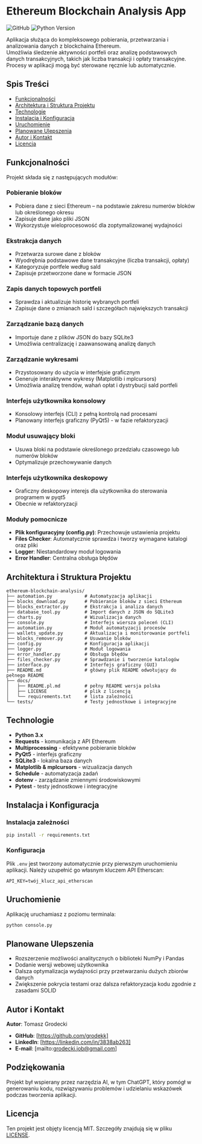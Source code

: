 # Ethereum Blockchain Analysis App

![GitHub](https://img.shields.io/github/license/TwojeKonto/ether_blockchain_analysis)
![Python Version](https://img.shields.io/badge/python-3.x-blue)

Aplikacja służąca do kompleksowego pobierania, przetwarzania i analizowania danych z blockchaina Ethereum.  
Umożliwia śledzenie aktywności portfeli oraz analizę podstawowych danych transakcyjnych,   takich jak liczba transakcji i opłaty transakcyjne.  
Procesy w aplikacji mogą być sterowane ręcznie lub automatycznie.


## Spis Treści

- [Funkcjonalności](#funkcjonalności)
- [Architektura i Struktura Projektu](#architektura-i-struktura-projektu)
- [Technologie](#technologie)
- [Instalacja i Konfiguracja](#instalacja-i-konfiguracja)
- [Uruchomienie](#uruchomienie)
- [Planowane Ulepszenia](#planowane-ulepszenia)
- [Autor i Kontakt](#autor-i-kontakt)
- [Licencja](#licencja)

## Funkcjonalności

Projekt składa się z następujących modułów:

### Pobieranie bloków
- Pobiera dane z sieci Ethereum – na podstawie zakresu numerów bloków lub określonego okresu
- Zapisuje dane jako pliki JSON
- Wykorzystuje wieloprocesowość dla zoptymalizowanej wydajności

### Ekstrakcja danych
- Przetwarza surowe dane z bloków
- Wyodrębnia podstawowe dane transakcyjne (liczba transakcji, opłaty)
- Kategoryzuje portfele według sald
- Zapisuje przetworzone dane w formacie JSON

### Zapis danych topowych portfeli
- Sprawdza i aktualizuje historię wybranych portfeli
- Zapisuje dane o zmianach sald i szczegółach największych transakcji

### Zarządzanie bazą danych
- Importuje dane z plików JSON do bazy SQLite3
- Umożliwia centralizację i zaawansowaną analizę danych

### Zarządzanie wykresami
- Przystosowany do użycia w interfejsie graficznym
- Generuje interaktywne wykresy (Matplotlib i mplcursors)
- Umożliwia analizę trendów, wahań opłat i dystrybucji sald portfeli

### Interfejs użytkownika konsolowy
- Konsolowy interfejs (CLI) z pełną kontrolą nad procesami
- Planowany interfejs graficzny (PyQt5) - w fazie refaktoryzacji

### Moduł usuwający bloki
- Usuwa bloki na podstawie określonego przedziału czasowego lub numerów bloków
- Optymalizuje przechowywanie danych

### Interfejs użytkownika deskopowy
- Graficzny deskopowy interejs dla użytkownika do sterowania programem w pyqt5
- Obecnie w refaktoryzacji

### Moduły pomocnicze
- **Plik konfiguracyjny (config.py)**: Przechowuje ustawienia projektu
- **Files Checker**: Automatycznie sprawdza i tworzy wymagane katalogi oraz pliki
- **Logger**: Niestandardowy moduł logowania
- **Error Handler**: Centralna obsługa błędów

## Architektura i Struktura Projektu

```
ethereum-blockchain-analysis/
├── automation.py            # Automatyzacja aplikacji
├── blocks_download.py       # Pobieranie bloków z sieci Ethereum
├── blocks_extractor.py      # Ekstrakcja i analiza danych
├── database_tool.py         # Import danych z JSON do SQLite3
├── charts.py                # Wizualizacja danych
├── console.py               # Interfejs wiersza poleceń (CLI)
├── automation.py            # Moduł automatyzacji procesów
├── wallets_update.py        # Aktualizacja i monitorowanie portfeli
├── blocks_remover.py        # Usuwanie bloków
├── config.py                # Konfiguracja aplikacji
├── logger.py                # Moduł logowania
├── error_handler.py         # Obsługa błędów
├── files_checker.py         # Sprawdzanie i tworzenie katalogów
├── interface.py             # Interfejs graficzny (GUI)
├── README.md                # główny plik README odwołujący do pełnego README
├── docs/
│   ├── README.pl.md         # pełny README wersja polska
│   ├── LICENSE              # plik z licencją
│   └── requirements.txt     # lista zależności
└── tests/                   # Testy jednostkowe i integracyjne
```

## Technologie

- **Python 3.x**
- **Requests** - komunikacja z API Ethereum
- **Multiprocessing** - efektywne pobieranie bloków
- **PyQt5** - interfejs graficzny
- **SQLite3** - lokalna baza danych
- **Matplotlib & mplcursors** - wizualizacja danych
- **Schedule** - automatyzacja zadań
- **dotenv** - zarządzanie zmiennymi środowiskowymi
- **Pytest** - testy jednostkowe i integracyjne

## Instalacja i Konfiguracja

### Instalacja zależności

```bash
pip install -r requirements.txt
```

### Konfiguracja

Plik `.env` jest tworzony automatycznie przy pierwszym uruchomieniu aplikacji. Należy uzupełnić go własnym kluczem API Etherscan:

```
API_KEY=twój_klucz_api_etherscan
```

## Uruchomienie

Aplikację uruchamiasz z poziomu terminala:

```bash
python console.py
```

## Planowane Ulepszenia

- Rozszerzenie możliwości analitycznych o biblioteki NumPy i Pandas
- Dodanie wersji webowej użytkownika
- Dalsza optymalizacja wydajności przy przetwarzaniu dużych zbiorów danych
- Zwiększenie pokrycia testami oraz dalsza refaktoryzacja kodu zgodnie z zasadami SOLID

## Autor i Kontakt

**Autor**: Tomasz Grodecki

- **GitHub**: [https://github.com/grodekk]
- **LinkedIn**: [https://linkedin.com/in/3838ab263]
- **E-mail**: [mailto:grodecki.job@gmail.com]

## Podziękowania

Projekt był wspierany przez narzędzia AI, w tym ChatGPT, który pomógł w generowaniu kodu, rozwiązywaniu problemów i udzielaniu wskazówek podczas tworzenia aplikacji.

## Licencja

Ten projekt jest objęty licencją MIT. Szczegóły znajdują się w pliku [LICENSE](LICENSE).